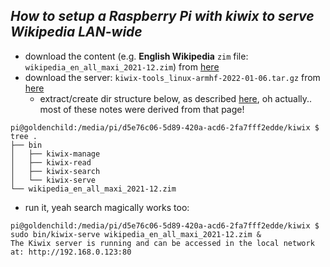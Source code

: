 _*How to setup a Raspberry Pi with kiwix to serve Wikipedia LAN-wide*_
----
- download the content (e.g. **English Wikipedia** `zim` file: `wikipedia_en_all_maxi_2021-12.zim`) from [here](https://wiki.kiwix.org/wiki/Content_in_all_languages)
- download the server: `kiwix-tools_linux-armhf-2022-01-06.tar.gz` from [here](https://download.kiwix.org/nightly/2022-01-06/)
  - extract/create dir structure below, as described [here](https://chrischapman.co/projects/wikipi.html), oh actually.. most of these notes were derived from that page!
```
pi@goldenchild:/media/pi/d5e76c06-5d89-420a-acd6-2fa7fff2edde/kiwix $ tree .
├── bin
│   ├── kiwix-manage
│   ├── kiwix-read
│   ├── kiwix-search
│   └── kiwix-serve
└── wikipedia_en_all_maxi_2021-12.zim
```
- run it, yeah search magically works too:
```
pi@goldenchild:/media/pi/d5e76c06-5d89-420a-acd6-2fa7fff2edde/kiwix $ sudo bin/kiwix-serve wikipedia_en_all_maxi_2021-12.zim &
The Kiwix server is running and can be accessed in the local network at: http://192.168.0.123:80
```

